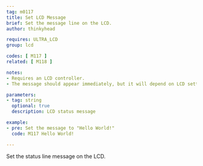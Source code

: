 ```yaml
---
tag: m0117
title: Set LCD Message
brief: Set the message line on the LCD.
author: thinkyhead

requires: ULTRA_LCD
group: lcd

codes: [ M117 ]
related: [ M118 ]

notes:
- Requires an LCD controller.
- The message should appear immediately, but it will depend on LCD settings.

parameters:
- tag: string
  optional: true
  description: LCD status message

example:
- pre: Set the message to "Hello World!"
  code: M117 Hello World!

---
```


Set the status line message on the LCD.
